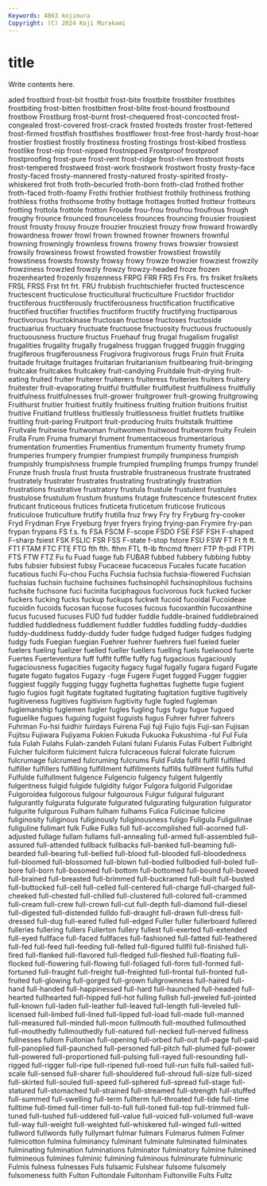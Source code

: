 ```yaml
---
Keywords: 4863 kojimura
Copyright: (C) 2024 Koji Murakami
---
```


# title

Write contents here.



aded
frostbird frost-bit frostbit frost-bite frostbite frostbiter frostbites frostbiting frost-bitten frostbitten
frost-blite frost-bound frostbound frostbow Frostburg frost-burnt frost-chequered frost-concocted frost-congealed frost-covered
frost-crack frosted frosteds froster frost-fettered frost-firmed frostfish frostfishes frostflower frost-free
frost-hardy frost-hoar frostier frostiest frostily frostiness frosting frostings frost-kibed frostless
frostlike frost-nip frost-nipped frostnipped Frostproof frostproof frostproofing frost-pure frost-rent frost-ridge
frost-riven frostroot frosts frost-tempered frostweed frost-work frostwork frostwort frosty frosty-face
frosty-faced frosty-mannered frosty-natured frosty-spirited frosty-whiskered frot froth froth-becurled froth-born froth-clad
frothed frother froth-faced froth-foamy Frothi frothier frothiest frothily frothiness frothing
frothless froths frothsome frothy frottage frottages frotted frotteur frotteurs frotting
frottola frottole frotton Froude frou-frou froufrou froufrous frough froughy frounce
frounced frounceless frounces frouncing frousier frousiest froust frousty frousy frouze
frouzier frouziest frouzy frow froward frowardly frowardness frower frowl frown
frowned frowner frowners frownful frowning frowningly frownless frowns frowny frows
frowsier frowsiest frowsily frowsiness frowst frowsted frowstier frowstiest frowstily frowstiness
frowsts frowsty frowsy frowy frowze frowzier frowziest frowzily frowziness frowzled
frowzly frowzy frowzy-headed froze frozen frozenhearted frozenly frozenness FRPG FRR
FRS Frs Frs. frs frsiket frsikets FRSL FRSS Frst frt
frt. FRU frubbish fruchtschiefer fructed fructescence fructescent fructiculose fructicultural fructiculture
Fructidor fructidor fructiferous fructiferously fructiferousness fructification fructificative fructified fructifier fructifies
fructiform fructify fructifying fructiparous fructivorous fructokinase fructosan fructose fructoses fructoside
fructuarius fructuary fructuate fructuose fructuosity fructuous fructuously fructuousness fructure fructus
Fruehauf frug frugal frugalism frugalist frugalities frugality frugally frugalness fruggan
frugged fruggin frugging frugiferous frugiferousness Frugivora frugivorous frugs Fruin fruit
Fruita fruitade fruitage fruitages fruitarian fruitarianism fruitbearing fruit-bringing fruitcake fruitcakes
fruitcakey fruit-candying Fruitdale fruit-drying fruit-eating fruited fruiter fruiterer fruiterers fruiteress
fruiteries fruiters fruitery fruitester fruit-evaporating fruitful fruitfuller fruitfullest fruitfullness fruitfully
fruitfulness fruitfulnesses fruit-grower fruitgrower fruit-growing fruitgrowing Fruithurst fruitier fruitiest fruitily
fruitiness fruiting fruition fruitions fruitist fruitive Fruitland fruitless fruitlessly fruitlessness
fruitlet fruitlets fruitlike fruitling fruit-paring Fruitport fruit-producing fruits fruitstalk fruittime
Fruitvale fruitwise fruitwoman fruitwomen fruitwood fruitworm fruity Frulein Frulla Frum
Fruma frumaryl frument frumentaceous frumentarious frumentation frumenties Frumentius frumentum frumenty
frumety frump frumperies frumpery frumpier frumpiest frumpily frumpiness frumpish frumpishly
frumpishness frumple frumpled frumpling frumps frumpy frundel Frunze frush frusla
frust frusta frustrable frustraneous frustrate frustrated frustrately frustrater frustrates frustrating
frustratingly frustration frustrations frustrative frustratory frustula frustule frustulent frustules frustulose
frustulum frustum frustums frutage frutescence frutescent frutex fruticant fruticeous frutices
fruticeta fruticetum fruticose fruticous fruticulose fruticulture frutify frutilla fruz frwy
Fry fry Fryburg fry-cooker Fryd Frydman Frye Fryeburg fryer fryers
frying frying-pan Frymire fry-pan frypan frypans FS f.s. fs FSA
FSCM F-scope FSDO FSE FSF FSH F-shaped F-sharp fsiest FSK
FSLIC FSR FSS F-state f-stop fstore FSU FSW FT Ft
ft ft. FT1 FTAM FTC FTE FTG fth fth. fthm
FTL ft-lb ftncmd ftnerr FTP ft-pdl FTPI FTS FTW FTZ
Fu fu Fuad fuage fub FUBAR fubbed fubbery fubbing fubby
fubs fubsier fubsiest fubsy Fucaceae fucaceous Fucales fucate fucation fucatious
fuchi Fu-chou Fuchs Fuchsia fuchsia fuchsia-flowered Fuchsian fuchsias fuchsin fuchsine
fuchsines fuchsinophil fuchsinophilous fuchsins fuchsite fuchsone fuci fucinita fuciphagous fucivorous
fuck fucked fucker fuckers fucking fucks fuckup fuckups fuckwit fucoid
fucoidal Fucoideae fucoidin fucoids fucosan fucose fucoses fucous fucoxanthin fucoxanthine
fucus fucused fucuses FUD fud fudder fuddle fuddle-brained fuddlebrained fuddled
fuddledness fuddlement fuddler fuddles fuddling fuddy-duddies fuddy-duddiness fuddy-duddy fuder fudge
fudged fudger fudges fudging fudgy fuds Fuegian fuegian Fuehrer fuehrer
fuehrers fuel fueled fueler fuelers fueling fuelizer fuelled fueller fuellers
fuelling fuels fuelwood fuerte Fuertes Fuerteventura fuff fuffit fuffle fuffy
fug fugacious fugaciously fugaciousness fugacities fugacity fugacy fugal fugally fugara
fugard Fugate fugate fugato fugatos Fugazy -fuge Fugere Fuget fugged
Fugger fuggier fuggiest fuggily fugging fuggy fughetta fughettas fughette fugie
fugient fugio fugios fugit fugitate fugitated fugitating fugitation fugitive fugitively
fugitiveness fugitives fugitivism fugitivity fugle fugled fugleman fuglemanship fuglemen fugler
fugles fugling fugs fugu fugue fugued fuguelike fugues fuguing fuguist
fuguists fugus Fuhrer fuhrer fuhrers Fuhrman Fu-hsi fuidhir fuirdays Fuirena
Fuji fuji Fujio fujis Fuji-san Fujisan Fujitsu Fujiwara Fujiyama Fukien
Fukuda Fukuoka Fukushima -ful Ful Fula fula Fulah Fulahs Fulah-zandeh
Fulani fulani Fulanis Fulas Fulbert Fulbright Fulcher fulciform fulciment fulcra
fulcraceous fulcral fulcrate fulcrum fulcrumage fulcrumed fulcruming fulcrums Fuld Fulda
fulfil fulfill fulfilled fulfiller fulfillers fulfilling fulfillment fulfillments fulfills fulfilment
fulfils fulful Fulfulde fulfullment fulgence Fulgencio fulgency fulgent fulgently fulgentness
fulgid fulgide fulgidity fulgor Fulgora fulgorid Fulgoridae Fulgoroidea fulgorous fulgour
fulgourous Fulgur fulgural fulgurant fulgurantly fulgurata fulgurate fulgurated fulgurating fulguration
fulgurator fulgurite fulgurous Fulham fulham fulhams Fulica Fulicinae fulicine fuliginosity
fuliginous fuliginously fuliginousness fuligo Fuligula Fuligulinae fuliguline fulimart fulk Fulke
Fulks full full-accomplished full-acorned full-adjusted fullage fullam fullams full-annealing full-armed
full-assembled full-assured full-attended fullback fullbacks full-banked full-beaming full-bearded full-bearing full-bellied
full-blood full-blooded full-bloodedness full-bloomed full-blossomed full-blown full-bodied fullbodied full-boled full-bore
full-born full-bosomed full-bottom full-bottomed full-bound full-bowed full-brained full-breasted full-brimmed full-buckramed
full-built full-busted full-buttocked full-cell full-celled full-centered full-charge full-charged full-cheeked full-chested
full-chilled full-clustered full-colored full-crammed full-cream full-crew full-crown full-cut full-depth full-diamond
full-diesel full-digested full-distended fulldo full-draught full-drawn full-dress full-dressed full-dug full-eared
fulled full-edged Fuller fuller fullerboard fullered fulleries fullering fullers Fullerton
fullery fullest full-exerted full-extended full-eyed fullface full-faced fullfaces full-fashioned full-fatted
full-feathered full-fed full-feed full-feeding full-felled full-figured fullfil full-finished full-fired full-flanked
full-flavored full-fledged full-fleshed full-floating full-flocked full-flowering full-flowing full-foliaged full-form full-formed
full-fortuned full-fraught full-freight full-freighted full-frontal full-fronted full-fruited full-glowing full-gorged full-grown
fullgrownness full-haired full-hand full-handed full-happinessed full-hard full-haunched full-headed full-hearted fullhearted
full-hipped full-hot fulling fullish full-jeweled full-jointed full-known full-laden full-leather full-leaved
full-length full-leveled full-licensed full-limbed full-lined full-lipped full-load full-made full-manned full-measured
full-minded full-moon fullmouth full-mouthed fullmouthed full-mouthedly fullmouthedly full-natured full-necked full-nerved
fullness fullnesses fullom Fullonian full-opening full-orbed full-out full-page full-paid full-panoplied
full-paunched full-personed full-pitch full-plumed full-power full-powered full-proportioned full-pulsing full-rayed full-resounding
full-rigged full-rigger full-ripe full-ripened full-roed full-run fulls full-sailed full-scale full-sensed
full-sharer full-shouldered full-shroud full-size full-sized full-skirted full-souled full-speed full-sphered full-spread
full-stage full-statured full-stomached full-strained full-streamed full-strength full-stuffed full-summed full-swelling full-term
fullterm full-throated full-tide full-time fulltime full-timed full-timer full-to-full full-toned full-top
full-trimmed full-tuned full-tushed full-uddered full-value full-voiced full-volumed full-wave full-way full-weight
full-weighted full-whiskered full-winged full-witted fullword fullwords fully fullymart fulmar fulmars
Fulmarus fulmen Fulmer fulmicotton fulmina fulminancy fulminant fulminate fulminated fulminates
fulminating fulmination fulminations fulminator fulminatory fulmine fulmined fulmineous fulmines fulminic
fulmining fulminous fulminurate fulminuric Fulmis fulness fulnesses Fuls fulsamic Fulshear
fulsome fulsomely fulsomeness fulth Fulton Fultondale Fultonham Fultonville Fults Fultz

